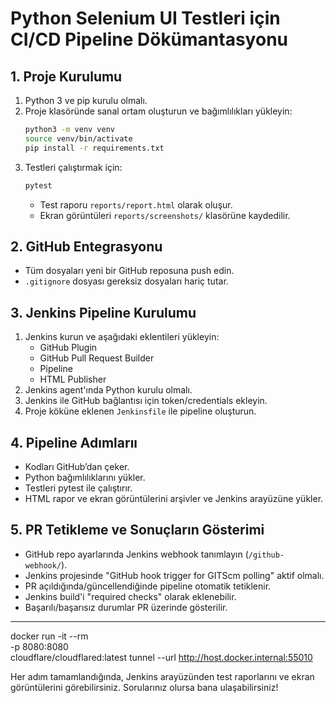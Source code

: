 # Python Selenium UI Testleri için CI/CD Pipeline Dökümantasyonu

## 1. Proje Kurulumu

1. Python 3 ve pip kurulu olmalı.
2. Proje klasöründe sanal ortam oluşturun ve bağımlılıkları yükleyin:
   ```sh
   python3 -m venv venv
   source venv/bin/activate
   pip install -r requirements.txt
   ```
3. Testleri çalıştırmak için:
   ```sh
   pytest
   ```
   - Test raporu `reports/report.html` olarak oluşur.
   - Ekran görüntüleri `reports/screenshots/` klasörüne kaydedilir.

## 2. GitHub Entegrasyonu

- Tüm dosyaları yeni bir GitHub reposuna push edin.
- `.gitignore` dosyası gereksiz dosyaları hariç tutar.

## 3. Jenkins Pipeline Kurulumu

1. Jenkins kurun ve aşağıdaki eklentileri yükleyin:
   - GitHub Plugin
   - GitHub Pull Request Builder
   - Pipeline
   - HTML Publisher
2. Jenkins agent'ında Python kurulu olmalı.
3. Jenkins ile GitHub bağlantısı için token/credentials ekleyin.
4. Proje köküne eklenen `Jenkinsfile` ile pipeline oluşturun.

## 4. Pipeline Adımlarıı

- Kodları GitHub’dan çeker.
- Python bağımlılıklarını yükler.
- Testleri pytest ile çalıştırır.
- HTML rapor ve ekran görüntülerini arşivler ve Jenkins arayüzüne yükler.

## 5. PR Tetikleme ve Sonuçların Gösterimi

- GitHub repo ayarlarında Jenkins webhook tanımlayın (`/github-webhook/`).
- Jenkins projesinde "GitHub hook trigger for GITScm polling" aktif olmalı.
- PR açıldığında/güncellendiğinde pipeline otomatik tetiklenir.
- Jenkins build'i "required checks" olarak eklenebilir.
- Başarılı/başarısız durumlar PR üzerinde gösterilir.

---

docker run -it --rm \
  -p 8080:8080 \
  cloudflare/cloudflared:latest tunnel --url http://host.docker.internal:55010

Her adım tamamlandığında, Jenkins arayüzünden test raporlarını ve ekran görüntülerini görebilirsiniz. Sorularınız olursa bana ulaşabilirsiniz!

